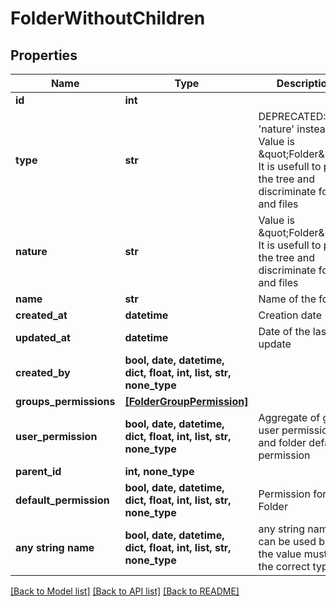 # FolderWithoutChildren


## Properties
Name | Type | Description | Notes
------------ | ------------- | ------------- | -------------
**id** | **int** |  | [readonly] 
**type** | **str** | DEPRECATED: Use &#39;nature&#39; instead. Value is \&quot;Folder\&quot;. It is usefull to parse the tree and discriminate folders and files | [readonly] 
**nature** | **str** | Value is \&quot;Folder\&quot;. It is usefull to parse the tree and discriminate folders and files | [readonly] 
**name** | **str** | Name of the folder | 
**created_at** | **datetime** | Creation date | [readonly] 
**updated_at** | **datetime** | Date of the last update | [readonly] 
**created_by** | **bool, date, datetime, dict, float, int, list, str, none_type** |  | [readonly] 
**groups_permissions** | [**[FolderGroupPermission]**](FolderGroupPermission.md) |  | [readonly] 
**user_permission** | **bool, date, datetime, dict, float, int, list, str, none_type** | Aggregate of group user permissions and folder default permission | [readonly] 
**parent_id** | **int, none_type** |  | [optional] 
**default_permission** | **bool, date, datetime, dict, float, int, list, str, none_type** | Permission for a Folder | [optional] 
**any string name** | **bool, date, datetime, dict, float, int, list, str, none_type** | any string name can be used but the value must be the correct type | [optional]

[[Back to Model list]](../README.md#documentation-for-models) [[Back to API list]](../README.md#documentation-for-api-endpoints) [[Back to README]](../README.md)


